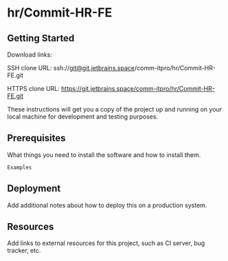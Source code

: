 # hr/Commit-HR-FE



## Getting Started

Download links:

SSH clone URL: ssh://git@git.jetbrains.space/comm-itpro/hr/Commit-HR-FE.git

HTTPS clone URL: https://git.jetbrains.space/comm-itpro/hr/Commit-HR-FE.git



These instructions will get you a copy of the project up and running on your local machine for development and testing purposes.

## Prerequisites

What things you need to install the software and how to install them.

```
Examples
```

## Deployment

Add additional notes about how to deploy this on a production system.

## Resources

Add links to external resources for this project, such as CI server, bug tracker, etc.

